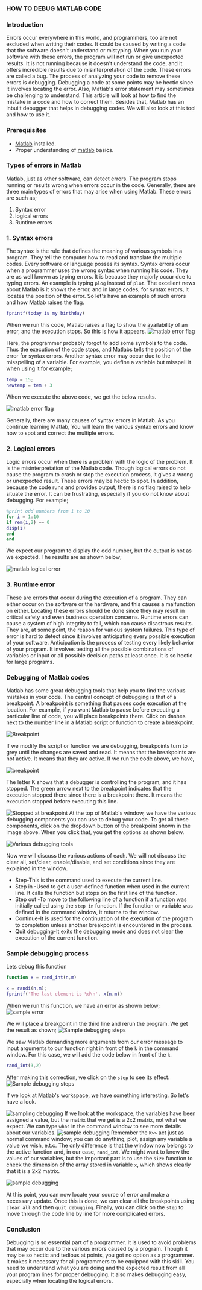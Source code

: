 ### HOW TO DEBUG MATLAB CODE
### Introduction
Errors occur everywhere in this world, and programmers, too are not excluded when writing their codes. It could be caused by writing a code that the software doesn't understand or mistyping. When you run your software with these errors, the program will not run or give unexpected results. It is not running because it doesn't understand the code, and it offers incredible results due to misinterpretation of the code. These errors are called a bug. The process of analyzing your code to remove these errors is debugging.
Debugging a code at some points may be hectic since it involves locating the error. Also, Matlab's error statement may sometimes be challenging to understand. This article will look at how to find the mistake in a code and how to correct them. Besides that, Matlab has an inbuilt debugger that helps in debugging codes. We will also look at this tool and how to use it.

### Prerequisites
- [Matlab](https://www.mathworks.com/products/get-matlab.html?s_tid=gn_getml) installed.
- Proper understanding of [matlab](https://www.section.io/engineering-education/getting-started-with-matlab/) basics.

### Types of errors in Matlab
Matlab, just as other software, can detect errors. The program stops running or results wrong when errors occur in the code. Generally, there are three main types of errors that may arise when using Matlab. These errors are such as;
1. Syntax error
2. logical errors
3. Runtime errors

### 1. Syntax errors
The syntax is the rule that defines the meaning of various symbols in a program. They tell the computer how to read and translate the multiple codes. Every software or language posses its syntax. Syntax errors occur when a programmer uses the wrong syntax when running his code. They are as well known as typing errors. It is because they majorly occur due to typing errors.
An example is typing `plog` instead of `plot`. The excellent news about Matlab is it shows the error, and in large codes, for syntax errors, it locates the position of the error. So let's have an example of such errors and how Matlab raises the flag.

```Matlab
fprintf(today is my birthday)
```
When we run this code, Matlab raises a flag to show the availability of an error, and the execution stops. So this is how it appears.
![matlab error flag](/engineering-education/how-to-debug-matlab-code/debug1.png)

Here, the programmer probably forgot to add some symbols to the code. Thus the execution of the code stops, and Matlabs tells the position of the error for syntax errors.
Another syntax error may occur due to the misspelling of a variable. For example, you define a variable but misspell it when using it for example;

```matlab
temp = 15;
newtemp = tem + 3
```
When we execute the above code, we get the below results.

![matlab error flag](/engineering-education/how-to-debug-matlab-code/debug2.png)

Generally, there are many causes of syntax errors in Matlab. As you continue learning Matlab, You will learn the various syntax errors and know how to spot and correct the multiple errors. 

### 2. Logical errors
Logic errors occur when there is a problem with the logic of the problem. It is the misinterpretation of the Matlab code. Though logical errors do not cause the program to crash or stop the execution process, it gives a wrong or unexpected result. These errors may be hectic to spot. In addition, because the code runs and provides output, there is no flag raised to help situate the error. It can be frustrating, especially if you do not know about debugging.
For example;
```matlab
%print odd numbers from 1 to 10
for i = 1:10
if rem(i,2) == 0
disp(i)
end
end
```
We expect our program to display the odd number, but the output is not as we expected. The results are as shown below;

![matlab logical error](/engineering-education/how-to-debug-matlab-code/debug3.png)

### 3. Runtime error
These are errors that occur during the execution of a program. They can either occur on the software or the hardware, and this causes a malfunction on either. Locating these errors should be done since they may result in critical safety and even business operation concerns. Runtime errors can cause a system of high integrity to fail, which can cause disastrous results. They are, at some point, the reason for various system failures. This type of error is hard to detect since it involves anticipating every possible execution of your software. Anticipation is the process of testing every likely behavior of your program. It involves testing all the possible combinations of variables or input or all possible decision paths at least once. It is so hectic for large programs.

### Debugging of Matlab codes
Matlab has some great debugging tools that help you to find the various mistakes in your code. The central concept of debugging is that of a breakpoint. A breakpoint is something that pauses code execution at the location. For example, if you want Matlab to pause before executing a particular line of code, you will place breakpoints there. Click on dashes next to the number line in a Matlab script or function to create a breakpoint.

![Breakpoint](/engineering-education/how-to-debug-matlab-code/debug4.png)

If we modify the script or function we are debugging, breakpoints turn to grey until the changes are saved and read. It means that the breakpoints are not active. It means that they are active. If we run the code above, we have,

![breakpoint](/engineering-education/how-to-debug-matlab-code/debug5.png)

The letter K shows that a debugger is controlling the program, and it has stopped. The green arrow next to the breakpoint indicates that the execution stopped there since there is a breakpoint there. It means the execution stopped before executing this line.

![Stopped at breakpoint](/engineering-education/how-to-debug-matlab-code/debug6.png) 
At the top of Matlab's window, we have the various debugging components you can use to debug your code. To get all these components, click on the dropdown button of the breakpoint shown in the image above. When you click that, you get the options as shown below.

![Various debugging tools](/engineering-education/how-to-debug-matlab-code/debug7.png)

Now we will discuss the various actions of each. We will not discuss the clear all, set/clear, enable/disable, and set conditions since they are explained in the window.
- Step-This is the command used to execute the current line. 
- Step in -Used to get a user-defined function when used in the current line. It calls the function but stops on the first line of the function.
- Step out -To move to the following line of a function if a function was initially called using the `step in` function. If the function or variable was defined in the command window, it returns to the window.
- Continue-It is used for the continuation of the execution of the program to completion unless another breakpoint is encountered in the process.
- Quit debugging-It exits the debugging mode and does not clear the execution of the current function.

### Sample debugging process
Lets debug this function
```matlab
function x = rand_int(n,m)

x = randi(n,m);
fprintf('The last element is %d\n', x(n,m))
```
When we run this function, we have an error as shown below;
![sample error](/engineering-education/how-to-debug-matlab-code/debug8.png)

We will place a breakpoint in the third line and rerun the program. We get the result as shown;
![Sample debugging steps](/engineering-education/how-to-debug-matlab-code/debug9.png)

We saw Matlab demanding more arguments from our error message to input arguments to our function right in front of the `k` in the command window. For this case, we will add the code below in front of the `k`.
```Matlab
rand_int(3,2)
```
After making this correction, we click on the `step` to see its effect.
![Sample debugging steps](/engineering-education/how-to-debug-matlab-code/debug10.png)

If we look at Matlab's workspace, we have something interesting. So let's have a look.

![sampling debugging](/engineering-education/how-to-debug-matlab-code/debug11.png)
If we look at the workspace, the variables have been assigned a value, but the matrix that we get is a 2x2 matrix, not what we expect. We can type `whos` in the command window to see more details about our variables.
![sample debugging](/engineering-education/how-to-debug-matlab-code/debug12.png) 
Remember the `K>>` act just as normal command window; you can do anything, plot, assign any variable a value we wish, e.t.c. The only difference is that the window now belongs to the active function and, in our case, `rand_int`.
We might want to know the values of our variables, but the important part is to use the `size` function to check the dimension of the array stored in variable `x`, which shows clearly that it is a 2x2 matrix.

![sample debugging](/engineering-education/how-to-debug-matlab-code/debug13.png)

At this point, you can now locate your source of error and make a necessary update. Once this is done, we can clear all the breakpoints using `clear all` and then `quit debugging`. Finally, you can click on the `step` to move through the code line by line for more complicated errors.

### Conclusion
Debugging is so essential part of a programmer. It is used to avoid problems that may occur due to the various errors caused by a program. Though it may be so hectic and tedious at points, you got no option as a programmer. It makes it necessary for all programmers to be equipped with this skill. You need to understand what you are doing and the expected result from all your program lines for proper debugging. It also makes debugging easy, especially when locating the logical errors.
